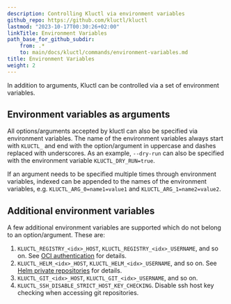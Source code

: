 ```yaml
---
description: Controlling Kluctl via environment variables
github_repo: https://github.com/kluctl/kluctl
lastmod: "2023-10-17T00:30:26+02:00"
linkTitle: Environment Variables
path_base_for_github_subdir:
    from: .*
    to: main/docs/kluctl/commands/environment-variables.md
title: Environment Variables
weight: 2
---
```


<!-- WARNING WARNING WARNING -->
<!-- DO NOT EDIT THIS FILE, IT IS AUTO SYNCED FROM github.com/kluctl/kluctl -->
<!-- WARNING WARNING WARNING -->


In addition to arguments, Kluctl can be controlled via a set of environment variables.

## Environment variables as arguments
All options/arguments accepted by kluctl can also be specified via environment variables. The name of the environment
variables always start with `KLUCTL_` and end with the option/argument in uppercase and dashes replaced with
underscores. As an example, `--dry-run` can also be specified with the environment variable
`KLUCTL_DRY_RUN=true`.

If an argument needs to be specified multiple times through environment variables, indexed can be appended to the
names of the environment variables, e.g. `KLUCTL_ARG_0=name1=value1` and `KLUCTL_ARG_1=name2=value2`.

## Additional environment variables
A few additional environment variables are supported which do not belong to an option/argument. These are:

1. `KLUCTL_REGISTRY_<idx>_HOST`, `KLUCTL_REGISTRY_<idx>_USERNAME`, and so on. See [OCI authentication](../deployments/oci.md#authentication) for details.
2. `KLUCTL_HELM_<idx>_HOST`, `KLUCTL_HELM_<idx>_USERNAME`, and so on. See [Helm private repositories](../deployments/helm.md#private-repositories) for details.
3. `KLUCTL_GIT_<idx>_HOST`, `KLUCTL_GIT_<idx>_USERNAME`, and so on.
4. `KLUCTL_SSH_DISABLE_STRICT_HOST_KEY_CHECKING`. Disable ssh host key checking when accessing git repositories.
